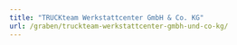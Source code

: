 ```yaml
---
title: "TRUCKteam Werkstattcenter GmbH & Co. KG"
url: /graben/truckteam-werkstattcenter-gmbh-und-co-kg/
---
```

